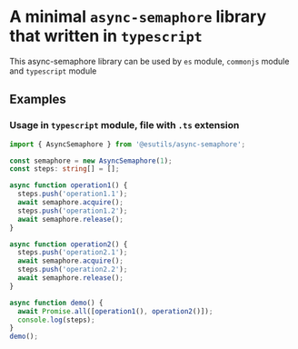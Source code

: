
# A minimal `async-semaphore` library that written in `typescript`

This async-semaphore library can be used by `es` module, `commonjs` module and `typescript` module

## Examples

### Usage in `typescript` module, file with `.ts` extension

```ts
import { AsyncSemaphore } from '@esutils/async-semaphore';

const semaphore = new AsyncSemaphore(1);
const steps: string[] = [];

async function operation1() {
  steps.push('operation1.1');
  await semaphore.acquire();
  steps.push('operation1.2');
  await semaphore.release();
}

async function operation2() {
  steps.push('operation2.1');
  await semaphore.acquire();
  steps.push('operation2.2');
  await semaphore.release();
}

async function demo() {
  await Promise.all([operation1(), operation2()]);
  console.log(steps);
}
demo();

```
